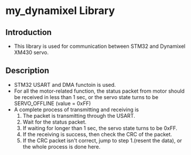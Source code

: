 # my_dynamixel Library

## Introduction

- This library is used for communication between STM32 and Dynamixel XM430 servo.

## Description

- STM32 USART and DMA functoin is used.
- For all the motor-related function, the status packet from motor should be received in less than 1 sec, or the servo state turns to be SERVO_OFFLINE (value = 0xFF)
- A complete process of transmitting and receiving is
  1. The packet is transmitting through the USART.
  2. Wait for the status packet.
  3. If waiting for longer than 1 sec, the servo state turns to be 0xFF.
  4. If the receiving is success, then check the CRC of the packet.
  5. If the CRC packet isn't correct, jump to step 1.(resent the data), or the whole process is done here.
